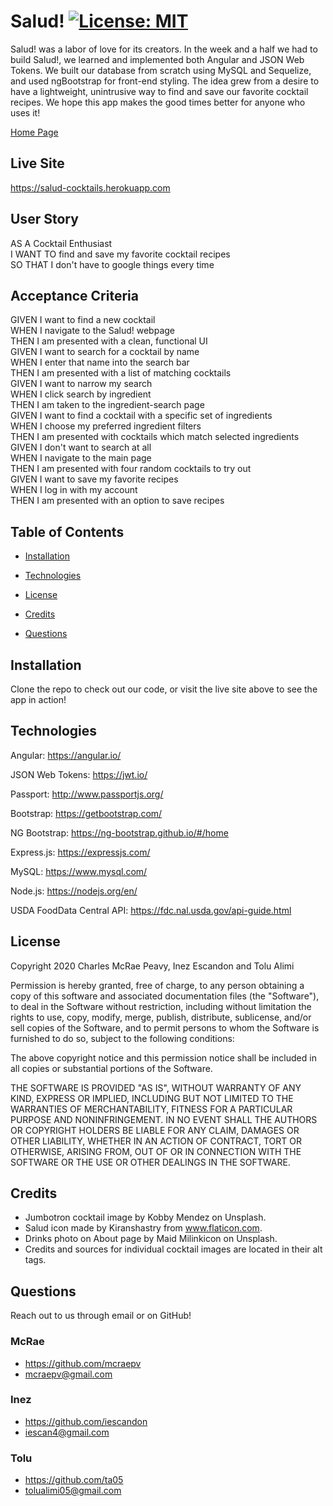 # Salud! [![License: MIT](https://img.shields.io/badge/License-MIT-yellow.svg)](https://opensource.org/licenses/MIT)

Salud! was a labor of love for its creators. In the week and a half we had to
build Salud!, we learned and implemented both Angular and JSON Web Tokens. We
built our database from scratch using MySQL and Sequelize, and used ngBootstrap
for front-end styling. The idea grew from a desire to have a lightweight,
unintrusive way to find and save our favorite cocktail recipes. We hope this app
makes the good times better for anyone who uses it!

[Home Page](./assets/saludpic.png)

## Live Site

https://salud-cocktails.herokuapp.com

## User Story

AS A Cocktail Enthusiast  
I WANT TO find and save my favorite cocktail recipes  
SO THAT I don't have to google things every time

## Acceptance Criteria

GIVEN I want to find a new cocktail  
WHEN I navigate to the Salud! webpage  
THEN I am presented with a clean, functional UI  
GIVEN I want to search for a cocktail by name  
WHEN I enter that name into the search bar  
THEN I am presented with a list of matching cocktails  
GIVEN I want to narrow my search  
WHEN I click search by ingredient  
THEN I am taken to the ingredient-search page  
GIVEN I want to find a cocktail with a specific set of ingredients  
WHEN I choose my preferred ingredient filters  
THEN I am presented with cocktails which match selected ingredients  
GIVEN I don't want to search at all  
WHEN I navigate to the main page  
THEN I am presented with four random cocktails to try out  
GIVEN I want to save my favorite recipes  
WHEN I log in with my account  
THEN I am presented with an option to save recipes

## Table of Contents

- [Installation](#installation)

- [Technologies](#technologies)

- [License](#license)

- [Credits](#credits)

- [Questions](#questions)

## Installation

Clone the repo to check out our code, or visit the live site above to see the
app in action!

## Technologies

Angular: https://angular.io/

JSON Web Tokens: https://jwt.io/

Passport: http://www.passportjs.org/

Bootstrap: https://getbootstrap.com/

NG Bootstrap: https://ng-bootstrap.github.io/#/home

Express.js: https://expressjs.com/

MySQL: https://www.mysql.com/

Node.js: https://nodejs.org/en/

USDA FoodData Central API: https://fdc.nal.usda.gov/api-guide.html

## License

Copyright 2020 Charles McRae Peavy, Inez Escandon and Tolu Alimi

Permission is hereby granted, free of charge, to any person obtaining a copy of
this software and associated documentation files (the "Software"), to deal in
the Software without restriction, including without limitation the rights to
use, copy, modify, merge, publish, distribute, sublicense, and/or sell copies of
the Software, and to permit persons to whom the Software is furnished to do so,
subject to the following conditions:

The above copyright notice and this permission notice shall be included in all
copies or substantial portions of the Software.

THE SOFTWARE IS PROVIDED "AS IS", WITHOUT WARRANTY OF ANY KIND, EXPRESS OR
IMPLIED, INCLUDING BUT NOT LIMITED TO THE WARRANTIES OF MERCHANTABILITY, FITNESS
FOR A PARTICULAR PURPOSE AND NONINFRINGEMENT. IN NO EVENT SHALL THE AUTHORS OR
COPYRIGHT HOLDERS BE LIABLE FOR ANY CLAIM, DAMAGES OR OTHER LIABILITY, WHETHER
IN AN ACTION OF CONTRACT, TORT OR OTHERWISE, ARISING FROM, OUT OF OR IN
CONNECTION WITH THE SOFTWARE OR THE USE OR OTHER DEALINGS IN THE SOFTWARE.

## Credits

- Jumbotron cocktail image by Kobby Mendez on Unsplash.
- Salud icon made by Kiranshastry from www.flaticon.com.
- Drinks photo on About page by Maid Milinkicon on Unsplash.
- Credits and sources for individual cocktail images are located in their alt
  tags.

## Questions

Reach out to us through email or on GitHub!

### McRae

- https://github.com/mcraepv
- mcraepv@gmail.com

### Inez

- https://github.com/iescandon
- iescan4@gmail.com

### Tolu

- https://github.com/ta05
- tolualimi05@gmail.com
